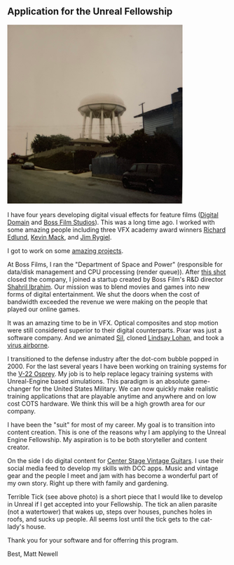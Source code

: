 ## Application for the Unreal Fellowship

![Terrible Tick, Redondo Beach California, 1997](/media/Tick-low.png)

I have four years developing digital visual effects for feature films ([Digital Domain](http://www.digitaldomain.com) and [Boss Film Studios](http://www.vfxhq.com/houses/boss.html)). This was a long time ago. I worked with some amazing people including three VFX academy award winners [Richard Edlund](https://www.imdb.com/name/nm0249430/?ref_=fn_al_nm_1), [Kevin Mack](https://www.imdb.com/name/nm0533034/?ref_=fn_al_nm_2), and [Jim Rygiel](https://www.imdb.com/name/nm0753277/?ref_=fn_al_nm_1). 

I got to work on some [amazing projects](https://www.imdb.com/name/nm0627816/#visual_effects).

At Boss Films, I ran the "Department of Space and Power" (responsible for data/disk management and CPU processing (render queue)). After [this shot](https://www.youtube.com/watch?v=lAXO8qwlrQ8) closed the company, I joined a startup created by Boss Film's R&D director [Shahril Ibrahim](https://www.imdb.com/name/nm0406567/?ref_=fn_al_nm_1). Our mission was to blend movies and games into new forms of digital entertainment.  We shut the doors when the cost of bandwidth exceeded the revenue we were making on the people that played our online games.

It was an amazing time to be in VFX. Optical composites and stop motion were still considered superior to their digital counterparts. Pixar was just a software company. And we animated [Sil](https://beforesandafters.com/2020/07/13/when-motion-capture-puppets-were-all-the-rage/), cloned [Lindsay Lohan](https://apicms.thestar.com.my/uploads/images/2020/07/21/789312.jpg), and took a [virus airborne](https://www.youtube.com/watch?v=Wy-w1-g7OvY).

I transitioned to the defense industry after the dot-com bubble popped in 2000. For the last several years I have been working on training systems for the [V-22 Osprey](https://www.raytheonintelligenceandspace.com/capabilities/products/v-22). My job is to help replace legacy training systems with Unreal-Engine based simulations. This paradigm is an absolute game-changer for the United States Military. We can now quickly make realistic training applications that are playable anytime and anywhere and on low cost COTS hardware. We think this will be a high growth area for our company. 

I have been the "suit" for most of my career. My goal is to transition into content creation. This is one of the reasons why I am applying to the Unreal Engine Fellowship. My aspiration is to be both storyteller and content creator. 

On the side I do digital content for [Center Stage Vintage Guitars](https://www.instagram.com/centerstagevintageguitars/). I use their social media feed to develop my skills with DCC apps. Music and vintage gear and the people I meet and jam with has become a wonderful part of my own story. Right up there with family and gardening.

Terrible Tick (see above photo) is a short piece that I would like to develop in Unreal if I get accepted into your Fellowship. The tick an alien parasite (not a watertower) that wakes up, steps over houses, punches holes in roofs, and sucks up people. All seems lost until the tick gets to the cat-lady's house.   

Thank you for your software and for offerring this program. 

Best,
Matt Newell

  
   
